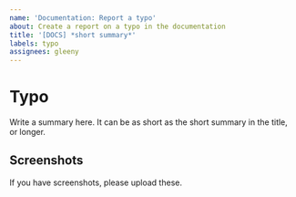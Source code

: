 ```yaml
---
name: 'Documentation: Report a typo'
about: Create a report on a typo in the documentation
title: '[DOCS] *short summary*'
labels: typo
assignees: gleeny
---
```


# Typo

Write a summary here. It can be as short as the short summary in the title, or longer.

## Screenshots

If you have screenshots, please upload these.